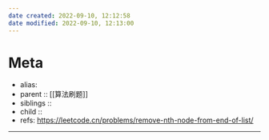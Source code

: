 ```yaml
---
date created: 2022-09-10, 12:12:58
date modified: 2022-09-10, 12:13:00
---
```


# Meta

- alias:
- parent :: [[算法刷题]]
- siblings ::
- child ::
- refs: https://leetcode.cn/problems/remove-nth-node-from-end-of-list/

---


